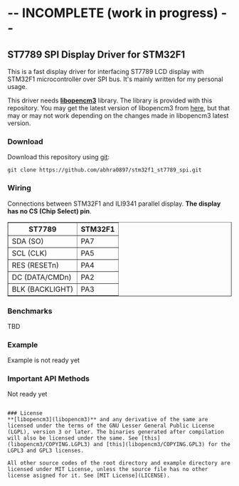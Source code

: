 
# -- INCOMPLETE (work in progress) --

## ST7789 SPI Display Driver for STM32F1
This is a fast display driver for interfacing ST7789 LCD display with STM32F1 microcontroller over SPI bus. It's mainly written for my personal usage.

This driver needs **[libopencm3](https://github.com/libopencm3/libopencm3.git)** library. The library is provided with this repository. You may get the latest version of libopencm3 from [here](https://github.com/libopencm3/libopencm3.git), but that may or may not work depending on the changes made in libopencm3 latest version.

### Download
Download this repository using [git](https://git-scm.com/):

```
git clone https://github.com/abhra0897/stm32f1_st7789_spi.git
```

### Wiring
Connections between STM32F1 and ILI9341 parallel display. **The display has no CS (Chip Select) pin**.
<table border=1>
    <tr>
        <th colspan=1>ST7789</th>
        <th rowspan=1>STM32F1</th>
    </tr>
    <tr>
        <td>SDA (SO)</td>
        <td>PA7</td>
    </tr>
    <tr>
        <td>SCL (CLK)</td>
        <td>PA5</td>
    </tr>
    <tr>
        <td>RES (RESETn)</td>
        <td>PA4</td>
    </tr>
    <tr>
        <td>DC (DATA/CMDn)</td>
        <td>PA2</td>
    </tr>
    <tr>
        <td>BLK (BACKLIGHT)</td>
        <td>PA3</td>
    </tr>
</table>

### Benchmarks
TBD

### Example
Example is not ready yet

### Important API Methods
Not ready yet

```

### License
**[libopencm3](libopencm3)** and any derivative of the same are licensed under the terms of the GNU Lesser General Public License (LGPL), version 3 or later. The binaries generated after compilation will also be licensed under the same. See [this](libopencm3/COPYING.LGPL3) and [this](libopencm3/COPYING.GPL3) for the LGPL3 and GPL3 licenses.

All other source codes of the root directory and example directory are licensed under MIT License, unless the source file has no other license asigned for it. See [MIT License](LICENSE).
